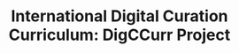 ---
abstract: null
creators:
- Lee, Christopher Albert
date: null
document_url: https://services.phaidra.univie.ac.at/api/object/o:294521/download
grand_parent: iPRES
institutions: []
keywords:
- beijing
landing_page_url: https://phaidra.univie.ac.at/o:294521
language: eng
layout: publication
license: CC BY-SA 3.0 AT
notes_url: null
parent: iPRES 2007
publication_type: presentation
size: 38864
slides_url: null
source_name: iPRES
stream_url: null
title: 'International Digital Curation Curriculum: DigCCurr Project'
year: 2007
---